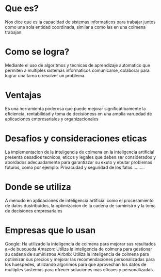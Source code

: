 # Que es?
Nos dice que es la capacidad de sistemas informaticos para trabajar juntos como una sola entidad coordinada, similar a como las en una colmena trabajan

# Como se logra?
Mediante el uso de algoritmos y tecnicas de aprendizaje automatico que permiten a multiples sistemas informaticos comunicarse, colaborar para lograr una tarea o resolver un problema.

# Ventajas
Es una herramienta poderosa que puede mejorar significatibamente la eficiencia, rentabilidad y toma de decisioness en una amplia varuedad de aplicaciones empresariales y organizacionales

# Desafios y consideraciones eticas
La implementacion de la inteligencia de colmena en la inteligencia artificial presenta desadios tecnicos, eticos y legales que deben ser considerados y abordados adecuadamente para garantizzar su exuto y ebutar problemas futuros, como por ejemplo:
Privacudad y seguridad de los fatos
.........

# Donde se utiliza
A menudo en aplicaciones de inteligencia artificial como el procesamiento de datos dustribuidos, la optimizacion de la cadena de suministro y la toma de decisiones empresariales

# Empresas que lo usan
Google: Ha utilizado la inteligencia de colmena para mejorar sus resultados a=de busqueda
Amazon: Utiliza la inteligencia de colmena para gestionar su cadena de suministros
Airbnb: Utiliza la inteligencia de colmena para optiimizar sus precios y mejorar las recomendaciones personalizadas para los huespedes, utilizando algorimos para que aprovechan los datos de multiples sustemas para ofrecer soluciones mas eficaes y personalizadas.